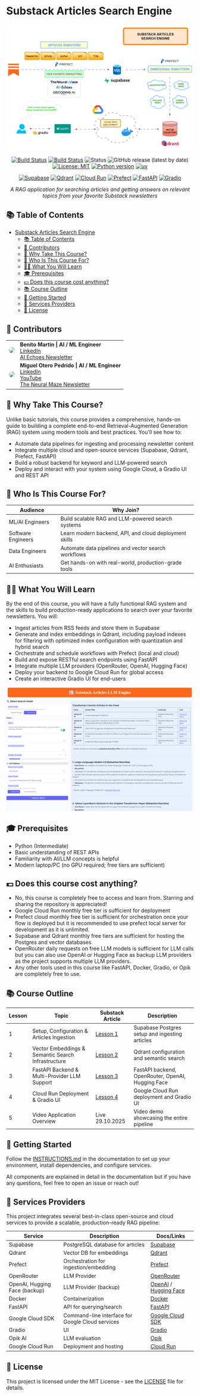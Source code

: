 # Substack Articles Search Engine

![Diagram](static/diagram.png)

<div align="center">

<!-- Project Status -->

[![Build Status](https://github.com/benitomartin/substack-newsletters-search-course/actions/workflows/ci.yml/badge.svg)](https://github.com/benitomartin/substack-newsletters-search-course/actions/workflows/ci.yml)
[![Build Status](https://github.com/benitomartin/substack-newsletters-search-course/actions/workflows/cd.yml/badge.svg)](https://github.com/benitomartin/substack-newsletters-search-course/actions/workflows/cd.yml)
![Status](https://img.shields.io/badge/status-active-success.svg)
![GitHub release (latest by date)](https://img.shields.io/github/v/release/benitomartin/substack-newsletters-search-course)
[![License: MIT](https://img.shields.io/badge/License-MIT-yellow.svg)](https://opensource.org/licenses/MIT)
[![Python version](https://img.shields.io/badge/python-3.12.8-blue.svg)](https://www.python.org/downloads/)
[![uv](https://img.shields.io/endpoint?url=https://raw.githubusercontent.com/astral-sh/uv/main/assets/badge/v0.json)](https://github.com/astral-sh/uv)

<!-- Providers -->

[![Supabase](https://img.shields.io/badge/Supabase-2.18.1-3ECF8E?logo=supabase&logoColor=white)](https://supabase.com/)
[![Qdrant](https://img.shields.io/badge/Qdrant-1.15.1-5A31F4?logo=qdrant&logoColor=white)](https://qdrant.tech/)
[![Cloud Run](https://img.shields.io/badge/Google%20Cloud%20Run-4285F4?logo=googlecloud&logoColor=white)](https://cloud.google.com/run)
[![Prefect](https://img.shields.io/badge/Prefect-3.4.17-FF4300?logo=prefect&logoColor=white)](https://www.prefect.io/)
[![FastAPI](https://img.shields.io/badge/FastAPI-0.116.1-009688?logo=fastapi&logoColor=white)](https://fastapi.tiangolo.com/)
[![Gradio](https://img.shields.io/badge/Gradio-5.45.0-FF4B4B?logo=gradio&logoColor=white)](https://gradio.app/)

</div>

<p align="center">
  <em>A RAG application for searching articles and getting answers on relevant topics from your favorite Substack newsletters</em>
</p>

## 📚 Table of Contents

- [Substack Articles Search Engine](#substack-articles-search-engine)
  - [📚 Table of Contents](#-table-of-contents)
  - [🙂 Contributors](#-contributors)
  - [🎯 Why Take This Course?](#-why-take-this-course)
  - [👥 Who Is This Course For?](#-who-is-this-course-for)
  - [🧑‍🎓 What You Will Learn](#-what-you-will-learn)
  - [🎓 Prerequisites](#-prerequisites)
  - [💵 Does this course cost anything?](#-does-this-course-cost-anything)
  - [📚 Course Outline](#-course-outline)
  - [🚀 Getting Started](#-getting-started)
  - [🔌 Services Providers](#-services-providers)
  - [🪪 License](#-license)
  
## 🙂 Contributors

<table>
  <tr>
    <td align="center"><img src="https://github.com/benitomartin.png" width="100" style="border-radius:50%;"/></td>
    <td>
      <strong>Benito Martin | AI / ML Engineer </strong><br />
      <a href="https://www.linkedin.com/in/benitomartin/">LinkedIn</a><br />
      <a href="https://aiechoes.substack.com/">AI Echoes Newsletter</a><br />
    </td>
  </tr>
  <tr>
    <td align="center"><img src="https://github.com/MichaelisTrofficus.png" width="100" style="border-radius:50%;"/></td>
    <td>
      <strong>Miguel Otero Pedrido | AI / ML Engineer </strong><br />
      <a href="https://www.linkedin.com/in/migueloteropedrido/">LinkedIn</a><br />
      <a href="https://www.youtube.com/@TheNeuralMaze">YouTube</a><br />
      <a href="https://theneuralmaze.substack.com/">The Neural Maze Newsletter</a>
    </td>
  </tr>

</table>

## 🎯 Why Take This Course?

Unlike basic tutorials, this course provides a comprehensive, hands-on guide to building a complete end-to-end Retrieval-Augmented Generation (RAG) system using modern tools and best practices. You’ll see how to:

- Automate data pipelines for ingesting and processing newsletter content
- Integrate multiple cloud and open-source services (Supabase, Qdrant, Prefect, FastAPI)
- Build a robust backend for keyword and LLM-powered search
- Deploy and interact with your system using Google Cloud, a Gradio UI and REST API

## 👥 Who Is This Course For?

| Audience              | Why Join?                                             |
|-----------------------|-------------------------------------------------------|
| ML/AI Engineers       | Build scalable RAG and LLM-powered search systems     |
| Software Engineers    | Learn modern backend, API, and cloud deployment skills|
| Data Engineers        | Automate data pipelines and vector search workflows   |
| AI Enthusiasts        | Get hands-on with real-world, production-grade tools  |

## 🧑‍🎓 What You Will Learn

By the end of this course, you will have a fully functional RAG system and the skills to build production-ready applications to search over your favorite newsletters. You will:

- Ingest articles from RSS feeds and store them in Supabase
- Generate and index embeddings in Qdrant, including payload indexes for filtering with optimized index configuration with quantization and hybrid search
- Orchestrate and schedule workflows with Prefect (local and cloud)
- Build and expose RESTful search endpoints using FastAPI
- Integrate multiple LLM providers (OpenRouter, OpenAI, Hugging Face)
- Deploy your backend to Google Cloud Run for global access
- Create an interactive Gradio UI for end-users

![Gradio UI](static/gradio_app.png)

## 🎓 Prerequisites

- Python (Intermediate)
- Basic understanding of REST APIs
- Familiarity with AI/LLM concepts is helpful
- Modern laptop/PC (no GPU required; free tiers are sufficient)

## 💵 Does this course cost anything?

- No, this course is completely free to access and learn from. Starring and sharing the repository is appreciated!
- Google Cloud Run monthly free tier is sufficient for deployment
- Prefect cloud monthly free tier is sufficient for orchestration once your flow is deployed but it is recommended to use prefect local server for development as it is unlimited.
- Supabase and Qdrant monthly free tiers are sufficient for hosting the Postgres and vector databases
- OpenRouter daily requests on free LLM models is sufficient for LLM calls but you can also use OpenAI or Hugging Face as backup LLM providers as the project supports multiple LLM providers.
- Any other tools used in this course like FastAPI, Docker, Gradio, or Opik are completely free to use.

## 📚 Course Outline

| Lesson | Topic                                                        | Substack Article                 | Description                                             |
|--------|--------------------------------------------------------------|--------------------------------|---------------------------------------------------------|
| 1      | Setup, Configuration & Articles Ingestion                    | [Lesson 1](https://aiechoes.substack.com/p/building-a-substack-articles-search)          | Supabase Postgres setup and ingesting articles           |
| 2      | Vector Embeddings & Semantic Search Infrastructure           | [Lesson 2](https://aiechoes.substack.com/p/building-a-substack-articles-search-6d1)        | Qdrant configuration and semantic search                 |
| 3      | FastAPI Backend & Multi-Provider LLM Support                 | [Lesson 3](https://aiechoes.substack.com/p/building-a-substack-articles-search-9dd)        | FastAPI backend, OpenRouter, OpenAI, Hugging Face        |
| 4      | Cloud Run Deployment & Gradio UI                             | [Lesson 4](https://aiechoes.substack.com/p/building-a-substack-articles-search-21a)          | Google Cloud Run deployment and Gradio UI                |
| 5      | Video Application Overview                                                   | Live 29.10.2025                  | Video demo showcasing the entire pipeline                 |

## 🚀 Getting Started

Follow the [INSTRUCTIONS.md](INSTRUCTIONS.md) in the documentation to set up your environment, install dependencies, and configure services.

All components are explained in detail in the documentation but if you have any questions, feel free to open an issue or reach out!

## 🔌 Services Providers

This project integrates several best-in-class open-source and cloud services to provide a scalable, production-ready RAG pipeline:

| Service  | Description                           | Docs/Links                                                                  |
| -------- | ------------------------------------- | --------------------------------------------------------------------------- |
| Supabase | PostgreSQL database for articles      | [Supabase](https://supabase.com/docs)                                       |
| Qdrant   | Vector DB for embeddings              | [Qdrant](https://qdrant.tech/documentation/database-tutorials/bulk-upload/) |
| Prefect  | Orchestration for ingestion/embedding | [Prefect](https://docs.prefect.io/)                                         |
| OpenRouter                                    | LLM Provider                        | [OpenRouter](https://www.openrouter.com/)                                   |
| OpenAI, Hugging Face (backup)                 | LLM Provider (backup)               | [OpenAI](https://platform.openai.com/docs/) / [Hugging Face](https://huggingface.co/docs) |
| Docker   | Containerization                      | [Docker](https://docs.docker.com/)                                          |
| FastAPI  | API for querying/search               | [FastAPI](https://fastapi.tiangolo.com/)                                    |
| Google Cloud SDK | Command-line interface for Google Cloud services | [Google Cloud SDK](https://cloud.google.com/sdk/docs)    |
| Gradio   | UI                           | [Gradio](https://gradio.app/get_started)                                    |
| Opik AI  | LLM evaluation               | [Opik](https://opik.ai/)                                                    |
| Google Cloud Run | Deployment and hosting        | [Cloud Run](https://cloud.google.com/run/docs)                              |

## 🪪 License

This project is licensed under the MIT License - see the [LICENSE](LICENSE) file for details.